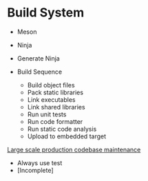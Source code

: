 # Build System
- Meson
- Ninja
- Generate Ninja

- Build Sequence
    - Build object files
    - Pack static libraries
    - Link executables
    - Link shared libraries
    - Run unit tests
    - Run code formatter
    - Run static code analysis
    - Upload to embedded target

[Large scale production codebase maintenance](https://www.youtube.com/watch?v=TrC6ROeV4GI)
- Always use test
- [Incomplete]